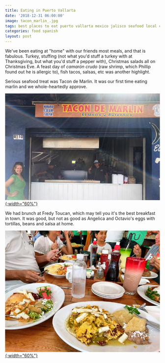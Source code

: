 ```yaml
---
title: Eating in Puerto Vallarta
date: '2018-12-31 06:00:00'
image: tacon_marlin_.jpg
tags: best places to eat puerto vallarta mexico jalisco seafood local cuisine
categories: food spanish
layout: post
---
```


We've been eating at "home" with our friends most meals, and that is fabulous. Turkey, stuffing (not what you'd stuff a turkey with at Thanksgiving, but what you'd stuff a pepper with), Christmas salads all on Christmas Eve. A feast day of *camarón crudo* (raw shrimp, which Phillip found out he is allergic to), fish tacos, salsas, etc was another highlight.

Serious seafood treat was Tacon de Marlin. It was our first time eating marlin and we whole-heartedly approve. 

[![](/images/tacon_marlin2_.jpg){:width="60%"}](/images/tacon_marlin2.jpg)

We had brunch at Fredy Toucan, which may tell you it's the best breakfast in town. It was good, but not as good as Angelica and Octavio's eggs with tortillas, beans and salsa at home.

[![](/images/breakfast_pv_.jpg){:width="60%"}](/images/breakfast_pv.jpg)
